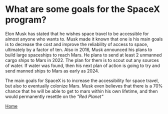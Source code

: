 # **What are some goals for the SpaceX program?**

Elon Musk has stated that he wishes space travel to be accessible for almost anyone who wants to.
Musk made it known that one is his main goals is to decrease the cost and improve the reliability of access to space, ultimately by a factor of ten.
Also in 2016, Musk announced his plans to build large spaceships to reach Mars. He plans to send at least 2 unmanned cargo ships to Mars in 2022. The plan for them is to scout out any sources of water. If water was found, then his next plan of action is going to try and send manned ships to Mars as early as 2024.

The main goals for SpaceX is to increase the accessibility for space travel, but also to eventually colonize Mars. Musk even believes that there is a 70% chance that he will be able to get to mars within his own lifetime, and then would permanently resettle on the *"Red Planet"*

[Home](README.md)